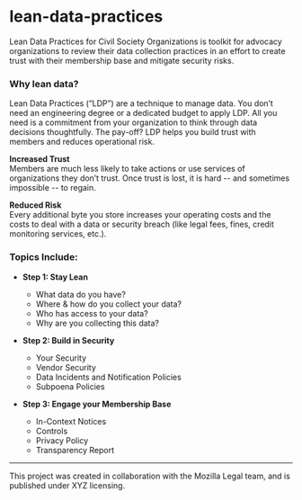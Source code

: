 # lean-data-practices
Lean Data Practices for Civil Society Organizations is toolkit for advocacy organizations to review their data collection practices in an effort to create trust with their membership base and mitigate security risks.

### Why lean data?
Lean Data Practices (“LDP”) are a technique to manage data.  You don’t need an engineering degree or a dedicated budget to apply LDP.  All you need is a commitment from your organization to think through data decisions thoughtfully.  The pay-off? LDP helps you build trust with members and reduces operational risk.  

**Increased Trust** <br/>
Members are much less likely to take actions or use services of organizations they don’t trust. Once trust is lost, it is hard -- and sometimes impossible -- to regain.

**Reduced Risk** <br/>
Every additional byte you store increases your operating costs and the costs to deal with a data or security breach (like legal fees, fines, credit monitoring services, etc.). 

### Topics Include:
  * **Step 1: Stay Lean**
     * What data do you have?
     * Where & how do you collect your data?
     * Who has access to your data? 
     * Why are you collecting this data?
     
  * **Step 2: Build in Security** 
      * Your Security
      * Vendor Security
      * Data Incidents and Notification Policies
      * Subpoena Policies

  * **Step 3: Engage your Membership Base**
      * In-Context Notices
      * Controls
      * Privacy Policy
      * Transparency Report 

---
This project was created in collaboration with the Mozilla Legal team, and is published under XYZ licensing. 
